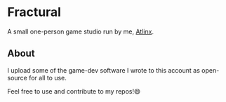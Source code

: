 # Fractural

A small one-person game studio run by me, [Atlinx](https://github.com/Atlinx).

## About

I upload some of the game-dev software I wrote to this account as open-source for all to use.

Feel free to use and contribute to my repos!😄
